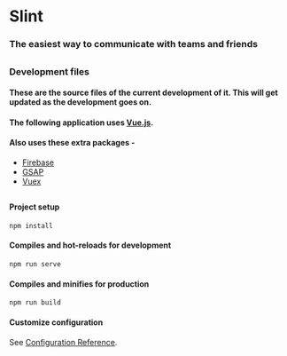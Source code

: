 # Slint
### The easiest way to communicate with teams and friends

##
### Development files
#### These are the source files of the current development of it. This will get updated as the development goes on.
#### The following application uses [Vue.js](https://vuejs.org).
#### Also uses these extra packages -
- [Firebase](https://firebase.google.com) 
- [GSAP](https://greensock.com)
- [Vuex](https://vuex.vuejs.org)

##
#### Project setup
```
npm install
```

#### Compiles and hot-reloads for development
```
npm run serve
```

#### Compiles and minifies for production
```
npm run build
```

#### Customize configuration
See [Configuration Reference](https://cli.vuejs.org/config/).
